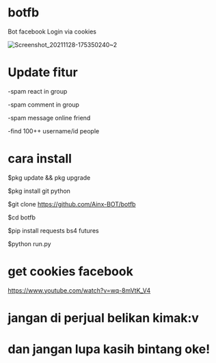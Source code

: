 # botfb
Bot facebook Login via cookies

![Screenshot_20211128-175350240~2](https://user-images.githubusercontent.com/52388234/143765212-69574e84-89ee-4c61-9466-f1c207f4a822.jpg)

# Update fitur
-spam react in group

-spam comment in group

-spam message online friend

-find 100++ username/id people

# cara install
$pkg update && pkg upgrade

$pkg install git python

$git clone https://github.com/Ainx-BOT/botfb

$cd botfb

$pip install requests bs4 futures

$python run.py

# get cookies facebook
https://www.youtube.com/watch?v=wq-8mVtK_V4

# jangan di perjual belikan kimak:v
# dan jangan lupa kasih bintang oke!
